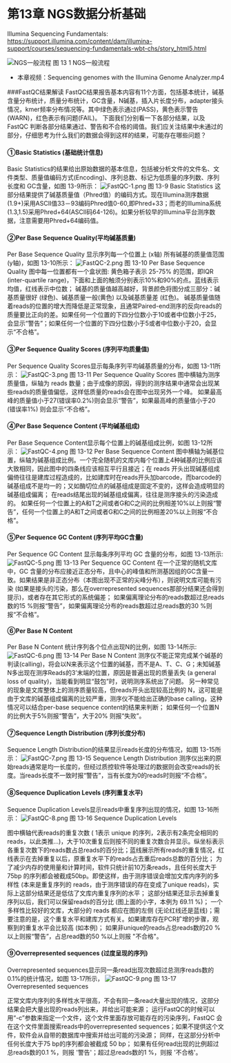 # 第13章 NGS数据分析基础

Illumina Sequencing Fundamentals:
https://support.illumina.com/content/dam/illumina-support/courses/sequencing-fundamentals-wbt-chs/story_html5.html


![NGS一般流程](https://raw.githubusercontent.com/adong77/ligene/master/images/book/fig13-1.png)
图 13 1 NGS一般流程

* 本章视频：Sequencing genomes with the Illumina Genome Analyzer.mp4

###FastQC结果解读
FastQC结果报告基本内容有11个方面，包括基本统计，碱基含量分布统计，质量分布统计，GC含量，N碱基，插入片长度分布，adapter接头情况，kmer频率分布情况等。其中绿色表示通过(PASS)，黄色表示警告(WARN)，红色表示有问题(FAIL)。 
下面我们分别看一下各部分结果，以及 FastQC 判断各部分结果通过、警告和不合格的阈值。我们应关注结果中未通过的部分，仔细思考为什么我们的数据会得到这样的结果，可能存在哪些问题？
#### ①Basic Statistics (基础统计信息)
Basic Statistics的结果给出原始数据的基本信息，包括被分析文件的文件名、文件类型、质量值编码方式(Encoding)、序列总数、标记为低质量的序列数、序列长度和 GC含量，如图 13-9所示： 
![FastQC-1.png](https://raw.githubusercontent.com/adong77/ligene/master/images/book/FastQC-1.png)
图 13-9 Basic Statistics
这部分结果提供了碱基质量值（Phred值）的编码方式。现在Illumina测序数据(1.9+)采用ASCII值33－93编码Phred值0-60,即Phred+33；而老的Illumina系统(1.3,1.5)采用Phred+64(ASCII码64-126)。如果分析较早的Illumina平台测序数据，注意需要用Phred+64编码值。

#### ②Per Base Sequence Quality(平均碱基质量)
Per Base Sequence Quality 显示序列每一个位置上 (x轴) 所有碱基的质量值范围 (y轴)，如图 13-10所示： 
![FastQC-2.png](https://raw.githubusercontent.com/adong77/ligene/master/images/book/FastQC-2.png)
图 13-10 Per Base Sequence Quality
图中每一位置都有一个盒状图: 黄色箱子表示 25-75% 的范围，即IQR (inter-quartile range)，下面和上面的触须分别表示10%和90%的点。蓝线表示均值，红线表示中位数；
碱基的质量值越高越好，背景颜色将图分成三部分：碱基质量很好 (绿色)、碱基质量一般(黄色) 以及碱基质量差 (红色)。
碱基质量值随着reads的位置的增大而降低是正常现象，且通常Paired-end测序的反向reads的质量要比正向的差。如果任何一个位置的下四分位数小于10或者中位数小于25，会显示“警告”；如果任何一个位置的下四分位数小于5或者中位数小于20，会显示“不合格”。

#### ③Per Sequence Quality Scores (序列平均质量值)
Per Sequence Quality Scores显示每条序列平均碱基质量的分布，如图 13-11所示： 
![FastQC-3.png](https://raw.githubusercontent.com/adong77/ligene/master/images/book/FastQC-3.png)
图 13-11 Per Sequence Quality Scores
图中横轴为测序质量值，纵轴为 reads 数量；由于成像的原因，得到的测序结果中通常会出现某些reads的质量值偏低，这样低质量的reads会在图中出现另外一个峰。
如果最高峰的质量值小于27(错误率0.2%)则会显示“警告”，如果最高峰的质量值小于20 (错误率1%) 则会显示“不合格”。

#### ④Per Base Sequence Content (平均碱基组成)
Per Base Sequence Content显示每个位置上的碱基组成比例，如图 13-12所示： 
![FastQC-4.png](https://raw.githubusercontent.com/adong77/ligene/master/images/book/FastQC-4.png)
图 13-12 Per Base Sequence Content
图中横轴为碱基位置，纵轴为碱基组成比例。一个完全随机的文库内每个位置上4种碱基的比例应该大致相同，因此图中的四条线应该相互平行且接近；在 reads 开头出现碱基组成偏倚往往是建库过程造成的，比如建库时在reads开头加barcode，而barcode的碱基组成不是均一的；又如酶切位点的碱基组成是固定不变的，这样会造成明显的碱基组成偏离；
在reads结尾出现的碱基组成偏离，往往是测序接头的污染造成的。
如果任何一个位置上的A和T之间或者G和C之间的比例相差10%以上则报“警告”，任何一个位置上的A和T之间或者G和C之间的比例相差20%以上则报“不合格”。

#### ⑤Per Sequence GC Content (序列平均GC含量)
Per Sequence GC Content 显示每条序列平均 GC 含量的分布，如图 13-13所示: 
![FastQC-5.png](https://raw.githubusercontent.com/adong77/ligene/master/images/book/FastQC-5.png)
图 13-13 Per Sequence GC Content
在一个正常的随机文库中，GC 含量的分布应接近正态分布，且中心的峰值和所测基因组的GC含量一致。如果结果是非正态分布（本图出现不正常的尖峰分布），则说明文库可能有污染 (如果是接头的污染，那么在overrepresented sequences那部分结果还会得到提示)，或者存在其它形式的系统偏差；
如果偏离理论分布的reads数超过总reads数的15 %则报“警告”，如果偏离理论分布的reads数超过总reads数的30 %则报“不合格”。

#### ⑥Per Base N Content
Per Base N Content 统计序列各个位点出现N的比例，如图 13-14所示: 
![FastQC-6.png](https://raw.githubusercontent.com/adong77/ligene/master/images/book/FastQC-6.png)
图 13-14 Per Base N Content
测序仪不能正常完成某个碱基的判读(calling)，将会以N来表示这个位置的碱基，而不是A、T、C、G；未知碱基N多出现在测序Reads的3’末端的位置，原因是普遍出现的质量丢失 (a general loss of quality)，当能看到明显“鼓包”时，说明测序系统出了问题。
另一种常见的现象是文库整体上的测序质量较高，但reads开头出现较高比例的 N，这可能是由于文库的碱基组成偏离的比较严重，测序仪不能给出正确的base calling，这种情况可以结合per-base sequence content的结果来判断；
如果任何一个位置N的比例大于5%则报“警告”，大于20% 则报“失败”。

#### ⑦Sequence Length Distribution (序列长度分布)
Sequence Length Distribution的结果显示reads长度的分布情况，如图 13-15所示： 
![FastQC-7.png](https://raw.githubusercontent.com/adong77/ligene/master/images/book/FastQC-7.png)
图 13-15 Sequence Length Distribution
测序仪出来的原始reads通常是均一长度的，但经过质控软件等处理过的数据则会改变reads的长度。当reads长度不一致时报“警告”，当有长度为0的reads时则报“不合格”。

#### ⑧Sequence Duplication Levels (序列重复水平)
Sequence Duplication Levels显示reads中重复序列出现的情况，如图 13-16所示： 
![FastQC-8.png](https://raw.githubusercontent.com/adong77/ligene/master/images/book/FastQC-8.png)
图 13-16 Sequence Duplication Levels

图中横轴代表reads的重复次数 ( 1表示 unique 的序列，2表示有2条完全相同的reads，以此类推...)，大于10次重复后则按不同的重复次数合并显示。纵坐标表示各重复次数下的reads数占总reads的百分比；蓝线展示所有reads的重复情况，红线表示在去掉重复以后，原重复水平下的reads占去重后reads总数的百分比；
为了减少内存的使用量和计算时间，软件只统计前10万条reads，且任何长度大于75bp 的序列都会被截成50bp。即使这样，由于测序错误会增加文库内序列的多样性 (本来是重复序列的 reads，由于测序错误的存在变成了unique reads)，实际上这部分结果还是低估了文库内重复序列的水平；
这部分结果还显示去掉重复序列以后，我们可以保留reads的百分比 (图上面的小字，本例为 69.11 %)；
一个多样性比较好的文库，大部分的 reads 都应在图的左侧 (无论红线还是蓝线)；需要注意的是，这个重复水平和建库方式有关。如果建库存在PCR扩增的步骤，观察到的重复水平会比较高 (如本例)； 
如果非unique的reads占总reads数的20 %以上则报“警告”，占总read数的50 %以上则报 "不合格"。

#### ⑨Overrepresented sequences (过度呈现的序列)
Overrepresented sequences显示同一条read出现次数超过总测序reads数的0.1%的统计情况，如图 13-17所示， 
![FastQC-9.png](https://raw.githubusercontent.com/adong77/ligene/master/images/book/FastQC-9.png)
图 13-17 Overrepresented sequences

正常文库内序列的多样性水平很高，不会有同一条read大量出现的情况，这部分结果会把大量出现的reads列出来，并给出可能来源；
运行FastQC的时候可以用“-c”参数来指定一个文件，这个文件里面存放可能存在的污染序列，FastQC 会在这个文件里面搜索reads中的overrepresented sequences；如果不提供这个文件，软件会从自带的数据库中搜索并给出可能的污染源；
同样，在这部分分析中任何长度大于75 bp的序列都会被截成 50 bp；
如果有任何read出现的比例超过总reads数的0.1 %，则报 '警告'；超过总reads数的1 %，则报 '不合格'。